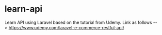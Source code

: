 # learn-api
Learn API using Laravel based on the tutorial from Udemy. Link as follows --> https://www.udemy.com/laravel-e-commerce-restful-api/
